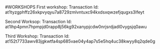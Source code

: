 #WORKSHOPS
First workshop: 
  Transaction Id: at1tyzgphffz26xkpvyqyu7a8729zmlvntuxc94kxdsxqwzefjqugxs3lfeyt

Second Worksop:
  Transaction Id: at1lhp4pmn7hpmpjd0rapp8j56kg92xanypjcdw0nrjsrdjadl0vygsjq0awu

Third Workshop:
  Transaction Id: at152t7733awv83jgkwtfa4sp685vae04y4ap7s5e5hq4uc38kwyy8q2qde0g
